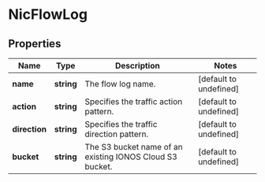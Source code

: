 # NicFlowLog

## Properties
| Name | Type | Description | Notes |
| ------------ | ------------- | ------------- | ------------- |
| **name** | **string** | The flow log name. | [default to undefined] |
| **action** | **string** | Specifies the traffic action pattern. | [default to undefined] |
| **direction** | **string** | Specifies the traffic direction pattern. | [default to undefined] |
| **bucket** | **string** | The S3 bucket name of an existing IONOS Cloud S3 bucket. | [default to undefined] |



